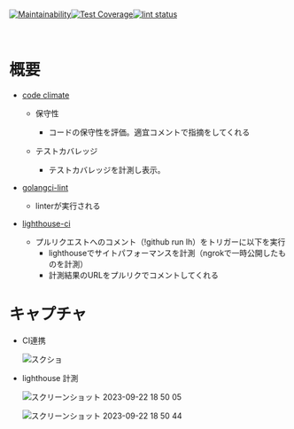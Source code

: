 <br>

[![Maintainability](https://api.codeclimate.com/v1/badges/6deb19b3248771740587/maintainability)](https://codeclimate.com/github/gongon84/learning-golangci/maintainability)[![Test Coverage](https://api.codeclimate.com/v1/badges/6deb19b3248771740587/test_coverage)](https://codeclimate.com/github/gongon84/learning-golangci/test_coverage)[![lint status](https://github.com/goark/koyomi/workflows/lint/badge.svg)](https://github.com/gongon84/learning-golangci/actions)

<br>

# 概要
* [code climate](https://codeclimate.com/)

    * 保守性
        * コードの保守性を評価。適宜コメントで指摘をしてくれる
    
    * テストカバレッジ
        * テストカバレッジを計測し表示。

* [golangci-lint]()
    
    * linterが実行される

* [lighthouse-ci](https://github.com/GoogleChrome/lighthouse-ci)

    * プルリクエストへのコメント（!github run lh）をトリガーに以下を実行
        * lighthouseでサイトパフォーマンスを計測（ngrokで一時公開したものを計測）
        * 計測結果のURLをプルリクでコメントしてくれる

# キャプチャ

* CI連携

    ![スクショ](https://github.com/gongon84/learning-golangci/assets/57177320/d74f43d2-8717-40b5-a0de-26af0be98a90)

* lighthouse 計測

    ![スクリーンショット 2023-09-22 18 50 05](https://github.com/gongon84/learning-analysis-tool/assets/57177320/0d965d01-4a76-494f-a9e5-6e4d048c5d9d)

    ![スクリーンショット 2023-09-22 18 50 44](https://github.com/gongon84/learning-analysis-tool/assets/57177320/3f298c16-05be-409f-a374-a399638940f1)